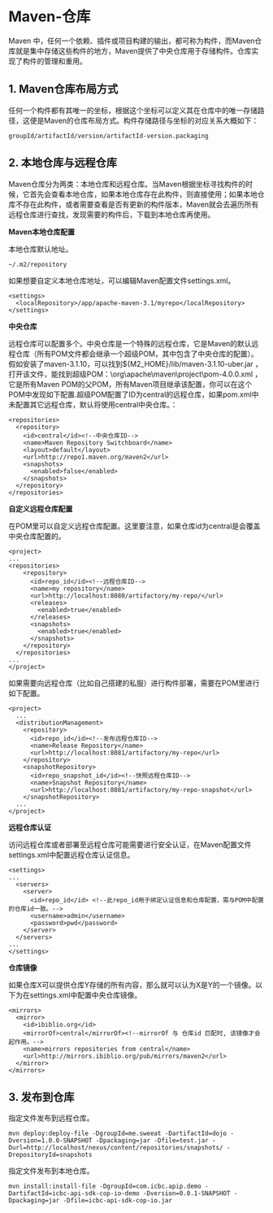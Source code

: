﻿# Maven-仓库

Maven 中，任何一个依赖、插件或项目构建的输出，都可称为构件，而Maven仓库就是集中存储这些构件的地方，Maven提供了中央仓库用于存储构件。仓库实现了构件的管理和重用。

## 1. Maven仓库布局方式

任何一个构件都有其唯一的坐标，根据这个坐标可以定义其在仓库中的唯一存储路径，这便是Maven的仓库布局方式。构件存储路径与坐标的对应关系大概如下：

```
groupId/artifactId/version/artifactId-version.packaging
```

## 2. 本地仓库与远程仓库

Maven仓库分为两类：本地仓库和远程仓库。当Maven根据坐标寻找构件的时候，它首先会查看本地仓库，如果本地仓库存在此构件，则直接使用；如果本地仓库不存在此构件，或者需要查看是否有更新的构件版本，Maven就会去遍历所有远程仓库进行查找，发现需要的构件后，下载到本地仓库再使用。

**Maven本地仓库配置**

本地仓库默认地址。

```
~/.m2/repository
```

如果想要自定义本地仓库地址，可以编辑Maven配置文件settings.xml。

```
<settings>
  <localRepository>/app/apache-maven-3.1/myrepo</localRepository>
</settings>
```

**中央仓库**

远程仓库可以配置多个。中央仓库是一个特殊的远程仓库，它是Maven的默认远程仓库（所有POM文件都会继承一个超级POM，其中包含了中央仓库的配置）。假如安装了maven-3.1.10，可以找到${M2_HOME}/lib/maven-3.1.10-uber.jar ，打开该文件，能找到超级POM：\org\apache\maven\project\pom-4.0.0.xml ，它是所有Maven POM的父POM，所有Maven项目继承该配置，你可以在这个POM中发现如下配置.超级POM配置了ID为central的远程仓库，如果pom.xml中未配置其它远程仓库，默认将使用central中央仓库。：

```
<repositories>
  <repository>
    <id>central</id><!--中央仓库ID-->
    <name>Maven Repository Switchboard</name>
    <layout>default</layout>
    <url>http://repo1.maven.org/maven2</url>
    <snapshots>
      <enabled>false</enabled>
    </snapshots>
  </repository>
</repositories>
```

**自定义远程仓库配置**

在POM里可以自定义远程仓库配置。这里要注意，如果仓库id为central是会覆盖中央仓库配置的。

```
<project>
...
<repositories>
    <repository>
      <id>repo_id</id><!--远程仓库ID-->
      <name>my repository</name>
      <url>http://localhost:8080/artifactory/my-repo/</url>
      <releases>
        <enabled>true</enabled>
      </releases>
      <snapshots>
        <enabled>true</enabled>
      </snapshots>
    </repository>
  </repositories>
...
</project>
```

如果需要向远程仓库（比如自己搭建的私服）进行构件部署，需要在POM里进行如下配置。

```
<project>
  ...
  <distributionManagement>
    <repository>
      <id>repo_id</id><!--发布远程仓库ID-->
      <name>Release Repository</name>
      <url>http://localhost:8081/artifactory/my-repo</url>
    </repository>
    <snapshotRepository>
      <id>repo_snapshot_id</id><!--快照远程仓库ID-->
      <name>Snapshot Repository</name>
      <url>http://localhost:8081/artifactory/my-repo-snapshot</url>
    </snapshotRepository>
  ...
</project>
```

**远程仓库认证**

访问远程仓库或者部署至远程仓库可能需要进行安全认证，在Maven配置文件settings.xml中配置远程仓库认证信息。

```
<settings>
...
  <servers>
    <server>
      <id>repo_id</id> <!--此repo_id用于绑定认证信息和仓库配置，需与POM中配置的仓库id一致。-->
      <username>admin</username>
      <password>pwd</password>
    </server>
  </servers>
...
</settings>
```

**仓库镜像**

如果仓库X可以提供仓库Y存储的所有内容，那么就可以认为X是Y的一个镜像。以下为在settings.xml中配置中央仓库镜像。

```
<mirrors>
  <mirror>
    <id>ibiblio.org</id>
    <mirrorOf>central</mirrorOf><!--mirrorOf 与 仓库id 匹配时, 该镜像才会起作用。-->
    <name>mirrors repositories from central</name>
    <url>http://mirrors.ibiblio.org/pub/mirrors/maven2</url>
  </mirror>
</mirrors>
```

## 3. 发布到仓库


指定文件发布到远程仓库。

```
mvn deploy:deploy-file -DgroupId=me.sweeat -DartifactId=dojo -Dversion=1.0.0-SNAPSHOT -Dpackaging=jar -Dfile=test.jar -Durl=http://localhost/nexus/content/repositories/snapshots/ -DrepositoryId=snapshots
```

指定文件发布到本地仓库。

```
mvn install:install-file -DgroupId=com.icbc.apip.demo -DartifactId=icbc-api-sdk-cop-io-demo -Dversion=0.0.1-SNAPSHOT -Dpackaging=jar -Dfile=icbc-api-sdk-cop-io.jar
```

